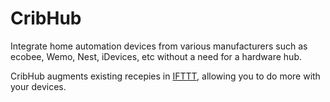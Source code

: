 # CribHub

Integrate home automation devices from various manufacturers such as ecobee, Wemo, Nest, iDevices, etc without a need for a hardware hub.   

CribHub augments existing recepies in [IFTTT](https://ifttt.com), allowing you to do more with your devices.
